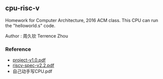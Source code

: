 ## cpu-risc-v

Homework for Computer Architecture, 2016 ACM class.
This CPU can run the "helloworld.s" code.

Author : 周久钦 Terrence Zhou

### Reference

* [project-v1.0.pdf](https://github.com/wanton-wind/cpu-risc-v/tree/master/References/project-v1.0.pdf)
* [riscv-spec-v2.2.pdf](https://github.com/wanton-wind/cpu-risc-v/tree/master/References/riscv-spec-v2.2.pdf)
* 自己动手写CPU.pdf